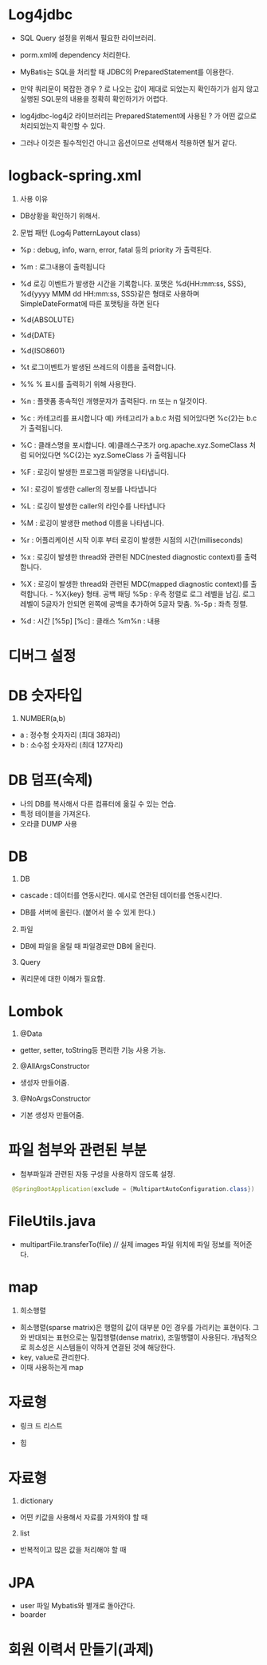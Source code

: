 # Log4jdbc
- SQL Query 설정을 위해서 필요한 라이브러리.
- porm.xml에 dependency 처리한다.
- MyBatis는 SQL을 처리할 때 JDBC의 PreparedStatement를 이용한다.

- 만약 쿼리문이 복잡한 경우 ? 로 나오는 값이 제대로 되었는지 확인하기가 쉽지 않고 실행된 SQL문의 내용을 정확히 확인하기가 어렵다.

- log4jdbc-log4j2 라이브러리는 PreparedStatement에 사용된 ? 가 어떤 값으로 처리되었는지 확인할 수 있다.

- 그러나 이것은 필수적인건 아니고 옵션이므로 선택해서 적용하면 될거 같다.

# logback-spring.xml
1. 사용 이유
- DB상황을 확인하기 위해서.

2. 문법 패턴
(Log4j PatternLayout class)
- %p : debug, info, warn, error, fatal 등의 priority 가 출력된다.
- %m : 로그내용이 출력됩니다
- %d 로깅 이벤트가 발생한 시간을 기록합니다. 포맷은 %d{HH:mm:ss, SSS}, %d{yyyy MMM dd HH:mm:ss, SSS}같은 형태로 사용하며 SimpleDateFormat에 따른 포맷팅을 하면 된다
- %d{ABSOLUTE}
- %d{DATE}
- %d{ISO8601}
- %t 로그이벤트가 발생된 쓰레드의 이름을 출력합니다.
- %% % 표시를 출력하기 위해 사용한다.
- %n : 플랫폼 종속적인 개행문자가 출력된다. rn 또는 n 일것이다.
- %c : 카테고리를 표시합니다 예) 카테고리가 a.b.c 처럼 되어있다면 %c{2}는 b.c가 출력됩니다.
- %C : 클래스명을 포시합니다. 예)클래스구조가 org.apache.xyz.SomeClass 처럼 되어있다면 %C{2}는 xyz.SomeClass 가 출력됩니다
- %F : 로깅이 발생한 프로그램 파일명을 나타냅니다.
- %l : 로깅이 발생한 caller의 정보를 나타냅니다
- %L : 로깅이 발생한 caller의 라인수를 나타냅니다
- %M : 로깅이 발생한 method 이름을 나타냅니다.
- %r : 어플리케이션 시작 이후 부터 로깅이 발생한 시점의 시간(milliseconds)
- %x : 로깅이 발생한 thread와 관련된 NDC(nested diagnostic context)를 출력합니다.
- %X : 로깅이 발생한 thread와 관련된 MDC(mapped diagnostic context)를 출력합니다. - %X{key} 형태.
공백 패딩
%5p : 우측 정렬로 로그 레벨을 남김. 로그레벨이 5글자가 안되면 왼쪽에 공백을 추가하여 5글자 맞춤.
%-5p : 좌측 정렬.

- <Pattern>%d : 시간 [%5p] [%c] : 클래스 %m%n : 내용</Pattern>

# 디버그 설정

# DB 숫자타입
1. NUMBER(a,b)
- a : 정수형 숫자자리 (최대 38자리)
- b : 소수점 숫자자리 (최대 127자리)

# DB 덤프(숙제)
- 나의 DB를 복사해서 다른 컴퓨터에 옮길 수 있는 연습.
- 특정 테이블을 가져온다.
- 오라클 DUMP 사용

# DB
1. DB
- cascade : 데이터를 연동시킨다. 
예시로 연관된 데이터를 연동시킨다.

- DB를 서버에 올린다. (붙어서 쓸 수 있게 한다.)
2. 파일
- DB에 파일을 올릴 때 파일경로만 DB에 올린다.

3. Query
- 쿼리문에 대한 이해가 필요함.

# Lombok
1. @Data
- getter, setter, toString등 편리한 기능 사용 가능.

2. @AllArgsConstructor
- 생성자 만들어줌.

3. @NoArgsConstructor
- 기본 생성자 만들어줌.

# 파일 첨부와 관련된 부분

- 첨부파일과 관련된 자동 구성을 사용하지 않도록 설정.
```java
 @SpringBootApplication(exclude = {MultipartAutoConfiguration.class})
 ```

# FileUtils.java
- multipartFile.transferTo(file) // 실제 images 파일 위치에 파일 정보를 적어준다.

# map
1. 희소행렬
- 희소행렬(sparse matrix)은 행렬의 값이 대부분 0인 경우를 가리키는 표현이다. 그와 반대되는 표현으로는 밀집행렬(dense matrix), 조밀행렬이 사용된다. 개념적으로 희소성은 시스템들이 약하게 연결된 것에 해당한다.
- key, value로 관리한다.
- 이때 사용하는게 map

# 자료형
- 링크 드 리스트

- 힙

# 자료형
1. dictionary
- 어떤 키값을 사용해서 자료를 가져와야 할 때

2. list
- 반복적이고 많은 값을 처리해야 할 때

# JPA
- user 파일 Mybatis와 별개로 돌아간다.
- boarder 

# 회원 이력서 만들기(과제)
